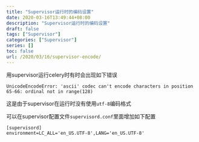 ```yaml
---
title: "Supervisor运行时的编码设置"
date: 2020-03-16T13:49:44+08:00
description: "Supervisor运行时的编码设置"
draft: false
tags: ["Supervisor"]
categories: ["Supervisor"]
series: []
toc: false
url: /2020/03/16/supervisor-encode/
---
```


用supervisor运行celery时有时会出现如下错误

```
UnicodeEncodeError: 'ascii' codec can't encode characters in position 65-66: ordinal not in range(128)
```

这是由于supervisor在运行时没有使用`utf-8`编码格式

可以在supervisor配置文件`supervisord.conf`里面增加如下配置

```
[supervisord]
environment=LC_ALL='en_US.UTF-8',LANG='en_US.UTF-8'
```

